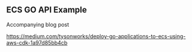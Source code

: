 ## ECS GO API Example
Accompanying blog post

https://medium.com/tysonworks/deploy-go-applications-to-ecs-using-aws-cdk-1a97d85bb4cb
